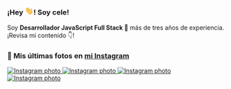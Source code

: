 <h3>¡Hey <img src="https://raw.githubusercontent.com/ABSphreak/ABSphreak/master/gifs/Hi.gif" width="20px" decondig="async">! Soy cele!</h3>

<p>Soy <strong>Desarrollador JavaScript Full Stack 🚀</strong> más de tres años de experiencia.<br />¡Revisa mi contenido 👇!</p>

### 📸 Mis últimas fotos en [mi Instagram](https://instagram.com/cele)


<a href='https://instagram.com/p/C1UpuSGLQiG' target='_blank'>
  <img width='20%' src='https://scontent-lhr8-2.cdninstagram.com/v/t51.29350-15/412513918_1325803934584302_4400498733289087214_n.jpg?stp=dst-jpg_e15&_nc_ht=scontent-lhr8-2.cdninstagram.com&_nc_cat=106&_nc_ohc=2unVxlt0eWwAX9uQijc&edm=APU89FABAAAA&ccb=7-5&oh=00_AfC0RlX0yR11oQadzBvVTxI7rYaUn7wxXaR1d6TPNdor-g&oe=65FC231D&_nc_sid=bc0c2c' alt='Instagram photo' />
</a>
<a href='https://instagram.com/p/CzMY3lzxgmx' target='_blank'>
  <img width='20%' src='https://scontent-lhr6-1.cdninstagram.com/v/t51.29350-15/398916226_819142863293745_2426123683154743297_n.webp?stp=dst-jpg_e35&_nc_ht=scontent-lhr6-1.cdninstagram.com&_nc_cat=109&_nc_ohc=zFwkvcnRbrIAX_4keze&edm=APU89FABAAAA&ccb=7-5&oh=00_AfB68OGCJ_FqWL19H7Mhys5OI_ofWJISPIWhRSQXwBWEow&oe=65FBB18C&_nc_sid=bc0c2c' alt='Instagram photo' />
</a>
<a href='https://instagram.com/p/CygbQv4uqxM' target='_blank'>
  <img width='20%' src='https://scontent-lhr6-1.cdninstagram.com/v/t51.29350-15/391525959_236593062741789_5868561716480810596_n.webp?stp=dst-jpg_e35&_nc_ht=scontent-lhr6-1.cdninstagram.com&_nc_cat=109&_nc_ohc=UBh6tlG9gukAX-sIlVw&edm=APU89FABAAAA&ccb=7-5&oh=00_AfCcnuTycPU-HMky44944bhTcRE2DiqoEXq4QAAQyn_1dw&oe=65FBB7C8&_nc_sid=bc0c2c' alt='Instagram photo' />
</a>
<a href='https://instagram.com/p/CxTmOF6vN8M' target='_blank'>
  <img width='20%' src='https://scontent-lhr6-1.cdninstagram.com/v/t51.29350-15/378565944_323878180141713_8920720304536029091_n.jpg?stp=dst-jpg_e15&_nc_ht=scontent-lhr6-1.cdninstagram.com&_nc_cat=109&_nc_ohc=1jpI8rave9MAX9P6zqq&edm=APU89FABAAAA&ccb=7-5&oh=00_AfD5Ns4vPdUZkJ8KRRIG3E9FGu3dLvARA0fgOGIBxkrD4g&oe=65FBE9D2&_nc_sid=bc0c2c' alt='Instagram photo' />
</a>
